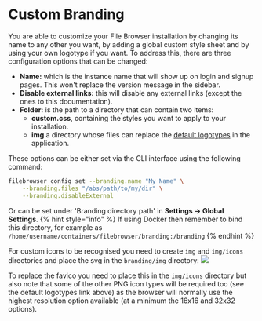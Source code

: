 # Custom Branding

You are able to customize your File Browser installation by changing its name to any other you want, by adding a global custom style sheet and by using your own logotype if you want. To address this, there are three configuration options that can be changed:

* **Name:** which is the instance name that will show up on login and signup pages. This won't replace the version message in the sidebar.
* **Disable external links:** this will disable any external links (except the ones to this documentation).
* **Folder:** is the path to a directory that can contain two items:
  * **custom.css**, containing the styles you want to apply to your installation.
  * **img** a directory whose files can replace the [default logotypes](https://github.com/filebrowser/filebrowser/tree/master/frontend/public/img) in the application.

These options can be either set via the CLI interface using the following command:
```bash
filebrowser config set --branding.name "My Name" \
    --branding.files "/abs/path/to/my/dir" \
    --branding.disableExternal
```
Or can be set under 'Branding directory path' in **Settings → Global Settings**. 
{% hint style="info" %} If using Docker then remember to bind this directory, for example as `/home/username/containers/filebrowser/branding:/branding` {% endhint %}

For custom icons to be recognised you need to create `img` and `img/icons` directories and place the svg in the `branding/img` directory:
![](https://user-images.githubusercontent.com/13610277/179242249-3d0554ab-508d-4533-8957-f3c38bb02258.png)

To replace the favico you need to place this in the `img/icons` directory but also note that some of the other PNG icon types will be required too (see the default logotypes link above) as the browser will normally use the highest resolution option available (at a minimum the 16x16 and 32x32 options).

